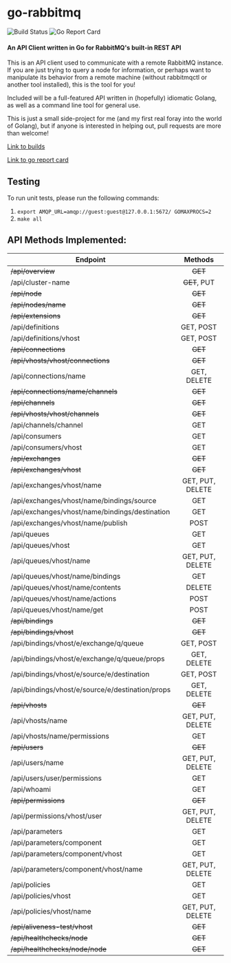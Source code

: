 # go-rabbitmq
![Build Status](https://travis-ci.org/sklarsa/go-rabbitmq.svg?branch=master)  ![Go Report Card](https://goreportcard.com/badge/github.com/sklarsa/go-rabbitmq)
#### An API Client written in Go for RabbitMQ's built-in REST API
This is an API client used to communicate with a remote RabbitMQ instance.  If you are just trying to query a node for information, or perhaps want to manipulate its behavior from a remote machine (without rabbitmqctl or another tool installed), this is the tool for you!

Included will be a full-featured API written in (hopefully) idiomatic Golang, as well as a command line tool for general use.

This is just a small side-project for me (and my first real foray into the world of Golang), but if anyone is interested in helping out, pull requests are more than welcome!

[Link to builds](https://travis-ci.org/sklarsa/go-rabbitmq)

[Link to go report card](https://goreportcard.com/report/github.com/sklarsa/go-rabbitmq)

## Testing
To run unit tests, please run the following commands:

1. `export AMQP_URL=amqp://guest:guest@127.0.0.1:5672/ GOMAXPROCS=2`
2. `make all`

## API Methods Implemented:
| Endpoint        | Methods           |
| --------------  |:-----------------:|
|~~/api/overview~~ | ~~GET~~ |
|/api/cluster-name | ~~GET~~, PUT |
|~~/api/node~~ | ~~GET~~
|~~/api/nodes/name~~ | ~~GET~~
|~~/api/extensions~~ | ~~GET~~
|/api/definitions | GET, POST
|/api/definitions/vhost | GET, POST
|~~/api/connections~~ | ~~GET~~
|~~/api/vhosts/vhost/connections~~ | ~~GET~~
|/api/connections/name | GET, DELETE
|~~/api/connections/name/channels~~ | ~~GET~~
|~~/api/channels~~ | ~~GET~~
|~~/api/vhosts/vhost/channels~~ | ~~GET~~
|/api/channels/channel | GET
|/api/consumers | GET
|/api/consumers/vhost | GET
|~~/api/exchanges~~ | ~~GET~~
|~~/api/exchanges/vhost~~ | ~~GET~~
|/api/exchanges/vhost/name | GET, PUT, DELETE
|/api/exchanges/vhost/name/bindings/source | GET
|/api/exchanges/vhost/name/bindings/destination | GET
|/api/exchanges/vhost/name/publish | POST
|/api/queues | GET
|/api/queues/vhost | GET
|/api/queues/vhost/name | GET, PUT, DELETE
|/api/queues/vhost/name/bindings | GET
|/api/queues/vhost/name/contents | DELETE
|/api/queues/vhost/name/actions | POST
|/api/queues/vhost/name/get | POST
|~~/api/bindings~~ | ~~GET~~
|~~/api/bindings/vhost~~ | ~~GET~~
|/api/bindings/vhost/e/exchange/q/queue | GET, POST
|/api/bindings/vhost/e/exchange/q/queue/props | GET, DELETE
|/api/bindings/vhost/e/source/e/destination | GET, POST
|/api/bindings/vhost/e/source/e/destination/props | GET, DELETE
|~~/api/vhosts~~ | ~~GET~~
|/api/vhosts/name | GET, PUT, DELETE
|/api/vhosts/name/permissions | GET
|~~/api/users~~ | ~~GET~~
|/api/users/name | GET, PUT, DELETE
|/api/users/user/permissions | GET
|/api/whoami | GET
|~~/api/permissions~~ | ~~GET~~
|/api/permissions/vhost/user | GET, PUT, DELETE
|/api/parameters | GET
|/api/parameters/component | GET
|/api/parameters/component/vhost | GET
|/api/parameters/component/vhost/name | GET, PUT, DELETE
|/api/policies | GET
|/api/policies/vhost | GET
|/api/policies/vhost/name | GET, PUT, DELETE
|~~/api/aliveness-test/vhost~~ | ~~GET~~
|~~/api/healthchecks/node~~ | ~~GET~~
|~~/api/healthchecks/node/node~~ | ~~GET~~
